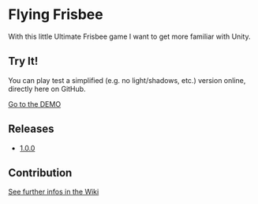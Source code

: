 # Flying Frisbee

With this little Ultimate Frisbee game I want to get more familiar with Unity.

## Try It! 
You can play test a simplified (e.g. no light/shadows, etc.) version online, directly here on GitHub.

[Go to the DEMO](https://thommynator.github.io/FlyingFrisbeeGame/) 

## Releases

* [1.0.0](https://github.com/Thommynator/FlyingFrisbeeGame/releases/tag/1.0.0)

## Contribution
[See further infos in the Wiki](https://github.com/Thommynator/FlyingFrisbeeGame/wiki#contribution)
